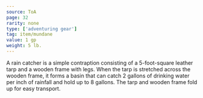```yaml
---
source: ToA
page: 32
rarity: none
type: ['adventuring gear']
tag: item/mundane
value: 1 gp
weight: 5 lb.
---
```


A rain catcher is a simple contraption consisting of a 5-foot-square leather tarp and a wooden frame with legs. When the tarp is stretched across the wooden frame, it forms a basin that can catch 2 gallons of drinking water per inch of rainfall and hold up to 8 gallons. The tarp and wooden frame fold up for easy transport.

